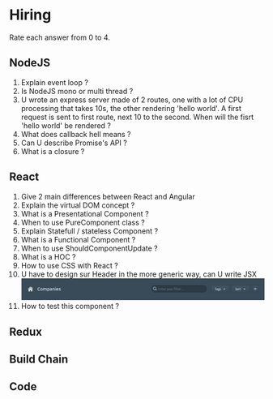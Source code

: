 <!-- TITLE: Questionnary -->
<!-- SUBTITLE: A quick summary of Questionnary -->

# Hiring

Rate each answer from 0 to 4.

## NodeJS

1. Explain event loop ?
2. Is NodeJS mono or multi thread ?
3. U wrote an express server made of 2 routes, one with a lot of CPU processing that takes 10s, the other rendering 'hello world'.  A first request is sent to first route, next 10 to the second. When will the fisrt 'hello world' be rendered ? 
4. What does callback hell means ?
5. Can U describe Promise's API ?
6. What is a closure ? 

## React

1. Give 2 main differences between React and Angular
2. Explain the virtual DOM concept ?
3. What is a Presentational Component ?
4. When to use PureComponent class ?
5. Explain Statefull / stateless Component ?
6. What is a Functional Component ?
7. When to use ShouldComponentUpdate ?
8.  What is a HOC ?
9. How to use CSS with React ?
10. U have to design sur Header in the more generic way, can U write JSX
![Header](/uploads/header.png "Header")
11. How to test this component ?

## Redux

## Build Chain

## Code